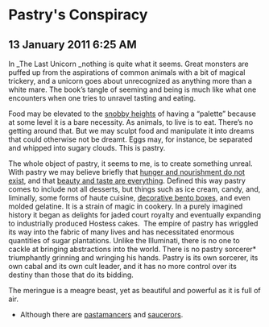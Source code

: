 # Pastry's Conspiracy
## 13 January 2011 6:25 AM

In _The Last Unicorn _nothing is quite what it seems. Great monsters are puffed up from the aspirations of common animals with a bit of magical trickery, and a unicorn goes about unrecognized as anything more than a white mare. The book’s tangle of seeming and being is much like what one encounters when one tries to unravel tasting and eating.

Food may be elevated to the [snobby heights][1] of having a “palette” because at some level it is a bare necessity. As animals, to live is to eat. There’s no getting around that. But we may sculpt food and manipulate it into dreams that could otherwise not be dreamt. Eggs may, for instance, be separated and whipped into sugary clouds. This is pastry.

The whole object of pastry, it seems to me, is to create something unreal. With pastry we may believe briefly that [hunger and nourishment do not exist][2], and that [beauty and taste are everything][3]. Defined this way pastry comes to include not all desserts, but things such as ice cream, candy, and, liminally, some forms of haute cuisine, [decorative bento boxes][4], and even molded gelatine. It is a strain of magic in cookery. In a purely imagined history it began as delights for jaded court royalty and eventually expanding to industrially produced Hostess cakes.  The empire of pastry has wriggled its way into the fabric of many lives and has necessitated enormous quantities of sugar plantations. Unlike the Illuminati, there is no one to cackle at bringing abstractions into the world. There is no pastry sorcerer* triumphantly grinning and wringing his hands. Pastry is its own sorcerer, its own cabal and its own cult leader, and it has no more control over its destiny than those that do its bidding.

The meringue is a meagre beast, yet as beautiful and powerful as it is full of air.

* Although there are [pastamancers][5] and [saucerors][6].

   [1]: http://topics.nytimes.com/top/reference/timestopics/people/s/sam_sifton/index.html
   [2]: http://www.youtube.com/watch?v=uPCzjHPS--U
   [3]: http://www.imdb.com/character/ch0048611/
   [4]: http://www.annathered.com/
   [5]: http://kol.coldfront.net/thekolwiki/index.php/Pastamancer
   [6]: http://kol.coldfront.net/thekolwiki/index.php/Sauceror
